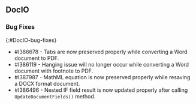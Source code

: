 ## DocIO

### Bug Fixes
{:#DocIO-bug-fixes}

* \#I386678 - Tabs are now preserved properly while converting a Word document to PDF.
* \#I386119 - Hanging issue will no longer occur while converting a Word document with footnote to PDF.
* \#I387987 - MathML equation is now preserved properly while resaving a DOCX format document. 
* \#I386496 - Nested IF field result is now updated properly after calling `UpdateDocumentFields()` method.